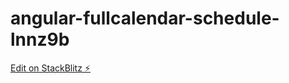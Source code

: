 # angular-fullcalendar-schedule-lnnz9b

[Edit on StackBlitz ⚡️](https://stackblitz.com/edit/angular-fullcalendar-schedule-lnnz9b)